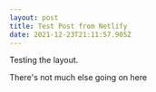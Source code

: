 ```yaml
---
layout: post
title: Test Post from Netlify
date: 2021-12-23T21:11:57.905Z
---
```

Testing the layout.



There's not much else going on here